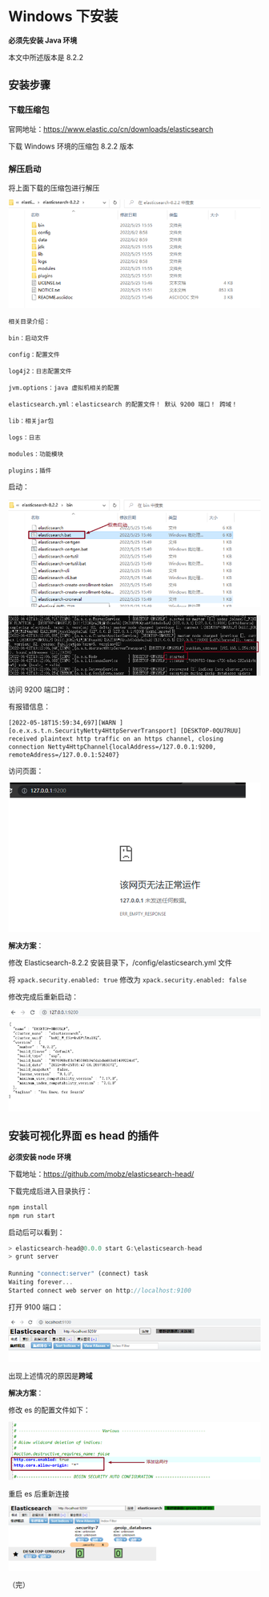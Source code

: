 # Windows 下安装

**必须先安装 Java 环境**

本文中所述版本是 8.2.2

## 安装步骤

### 下载压缩包

官网地址：https://www.elastic.co/cn/downloads/elasticsearch

下载 Windows 环境的压缩包 8.2.2 版本

### 解压启动

将上面下载的压缩包进行解压

![es](./images/windows1.png)

```
相关目录介绍：

bin：启动文件

config：配置文件

log4j2：日志配置文件

jvm.options：java 虚拟机相关的配置

elasticsearch.yml：elasticsearch 的配置文件！ 默认 9200 端口！ 跨域！

lib：相关jar包

logs：日志

modules：功能模块

plugins；插件
```

启动：

![es](./images/windows3.png)

![es](./images/windows2.png)

访问 9200 端口时：

有报错信息：

```shell
[2022-05-18T15:59:34,697][WARN ][o.e.x.s.t.n.SecurityNetty4HttpServerTransport] [DESKTOP-0QU7RUU] received plaintext http traffic on an https channel, closing connection Netty4HttpChannel{localAddress=/127.0.0.1:9200, remoteAddress=/127.0.0.1:52407}
```

访问页面：

![es](./images/windows4.png)

**解决方案**：

修改 Elasticsearch-8.2.2 安装目录下，/config/elasticsearch.yml 文件

将 `xpack.security.enabled: true` 修改为 `xpack.security.enabled: false`

修改完成后重新启动：

![es](./images/windows5.png)

## 安装可视化界面 es head 的插件

**必须安装 node 环境**

下载地址：https://github.com/mobz/elasticsearch-head/

下载完成后进入目录执行：

```javascript
npm install
npm run start
```

启动后可以看到：

```javascript
> elasticsearch-head@0.0.0 start G:\elasticsearch-head
> grunt server

Running "connect:server" (connect) task
Waiting forever...
Started connect web server on http://localhost:9100

```

打开 9100 端口：

![es](./images/windows6.png)

出现上述情况的原因是**跨域**

**解决方案**：

修改 es 的配置文件如下：

![es](./images/windows7.png)

重启 es 后重新连接

![es](./images/windows8.png)

（完）